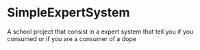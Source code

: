 # SimpleExpertSystem
A school project that consist in a expert system that tell you if you consumed or if you are a consumer of a dope
